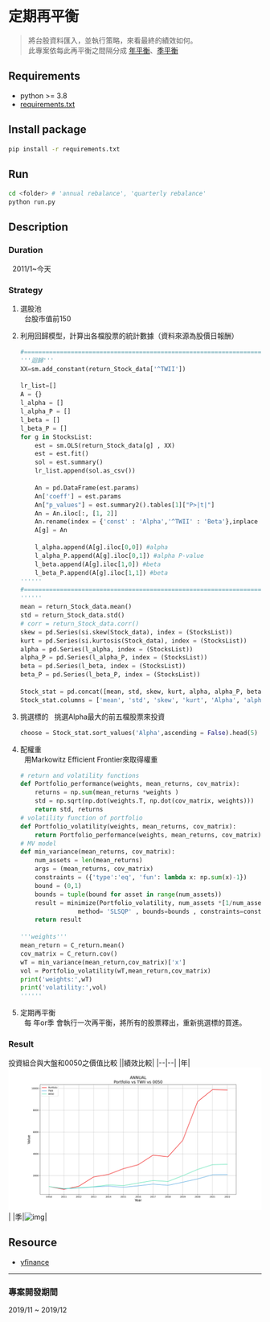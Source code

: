# 定期再平衡
> 將台股資料匯入，並執行策略，來看最終的績效如何。  
此專案依每此再平衡之間隔分成 [年平衡](https://github.com/JT-427/auto-rebalance-TW/blob/master/requirements.txt)、[季平衡](https://github.com/JT-427/auto-rebalance-TW/blob/master/requirements.txt)

## Requirements
- python >= 3.8
- [requirements.txt](https://github.com/JT-427/auto-rebalance-TW/blob/master/requirements.txt)

## Install package
```sh
pip install -r requirements.txt
```

## Run
```sh
cd <folder> # 'annual rebalance', 'quarterly rebalance'
python run.py
```

## Description
### Duration
&nbsp; 2011/1~今天

### Strategy
1. 選股池  
&nbsp; 台股市值前150

2. 利用回歸模型，計算出各檔股票的統計數據（資料來源為股價日報酬）  
    ```py
    #=============================================================================
    '''迴歸'''
    XX=sm.add_constant(return_Stock_data['^TWII'])

    lr_list=[]
    A = {}
    l_alpha = []
    l_alpha_P = []
    l_beta = []
    l_beta_P = []
    for g in StocksList:
        est = sm.OLS(return_Stock_data[g] , XX)
        est = est.fit()
        sol = est.summary()
        lr_list.append(sol.as_csv())
        
        An = pd.DataFrame(est.params)
        An['coeff'] = est.params
        An["p_values"] = est.summary2().tables[1]["P>|t|"]
        An = An.iloc[:, [1, 2]]
        An.rename(index = {'const' : 'Alpha','^TWII' : 'Beta'},inplace = True)
        A[g] = An
        
        l_alpha.append(A[g].iloc[0,0]) #alpha
        l_alpha_P.append(A[g].iloc[0,1]) #alpha P-value
        l_beta.append(A[g].iloc[1,0]) #beta
        l_beta_P.append(A[g].iloc[1,1]) #beta
    ''''''
    #=============================================================================
    ''''''
    mean = return_Stock_data.mean()
    std = return_Stock_data.std()
    # corr = return_Stock_data.corr()
    skew = pd.Series(si.skew(Stock_data), index = (StocksList))
    kurt = pd.Series(si.kurtosis(Stock_data), index = (StocksList))
    alpha = pd.Series(l_alpha, index = (StocksList))
    alpha_P = pd.Series(l_alpha_P, index = (StocksList))
    beta = pd.Series(l_beta, index = (StocksList))
    beta_P = pd.Series(l_beta_P, index = (StocksList))

    Stock_stat = pd.concat([mean, std, skew, kurt, alpha, alpha_P, beta, beta_P],axis = 1)
    Stock_stat.columns = ['mean', 'std', 'skew', 'kurt', 'Alpha', 'alpha_P', 'Beta', 'beta_P']
    ```


3. 挑選標的
&nbsp; 挑選Alpha最大的前五檔股票來投資
    ```py
    choose = Stock_stat.sort_values('Alpha',ascending = False).head(5)
    ```

4. 配權重  
&nbsp; 用Markowitz Efficient Frontier來取得權重

    ```py
    # return and volatility functions
    def Portfolio_performance(weights, mean_returns, cov_matrix):
        returns = np.sum(mean_returns *weights )
        std = np.sqrt(np.dot(weights.T, np.dot(cov_matrix, weights)))
        return std, returns
    # volatility function of portfolio
    def Portfolio_volatility(weights, mean_returns, cov_matrix):
        return Portfolio_performance(weights, mean_returns, cov_matrix)[0]
    # MV model
    def min_variance(mean_returns, cov_matrix):
        num_assets = len(mean_returns)
        args = (mean_returns, cov_matrix)
        constraints = ({'type':'eq', 'fun': lambda x: np.sum(x)-1})
        bound = (0,1)
        bounds = tuple(bound for asset in range(num_assets))
        result = minimize(Portfolio_volatility, num_assets *[1/num_assets , ], args=args ,
                    method= 'SLSQP' , bounds=bounds , constraints=constraints )
        return result

    '''weights'''
    mean_return = C_return.mean()
    cov_matrix = C_return.cov()
    wT = min_variance(mean_return,cov_matrix)['x']
    vol = Portfolio_volatility(wT,mean_return,cov_matrix)
    print('weights:',wT)
    print('volatility:',vol)
    ''''''
    ```

5. 定期再平衡  
&nbsp; 每 年or季 會執行一次再平衡，將所有的股票釋出，重新挑選標的買進。


### Result
投資組合與大盤和0050之價值比較
||績效比較|
|--|--|
|年|![img](https://github.com/JT-427/regularly-rebalance-TW/blob/master/annual%20rebalance/Output/ANNUAL_Portfolio%20vs%20TWII%20vs%200050.png)|
|季|![img](https://github.com/JT-427/regularly-rebalance-TW/blob/master/quarterly%20rebalance/Output/Quarter_Portfolio%20vs%20TWII%20vs%200050.png)|


## Resource
- [yfinance](https://github.com/ranaroussi/yfinance)


***
### 專案開發期間
2019/11 ~ 2019/12
